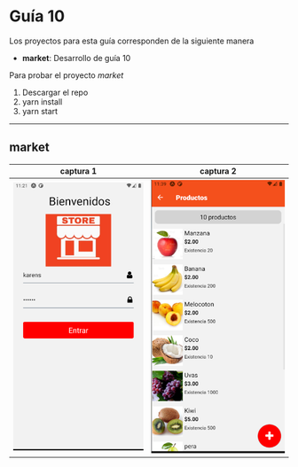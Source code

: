 # Guía 10

Los proyectos para esta guía corresponden de la siguiente manera
- **market**: Desarrollo de guía 10

Para probar el proyecto *market*

1. Descargar el repo
2. yarn install
3. yarn start

---

## market

captura 1|captura 2
:---------:|:---------:
![captura 1](./_capturas/desa1.png)|![captura 2](./_capturas/desa2.png)
